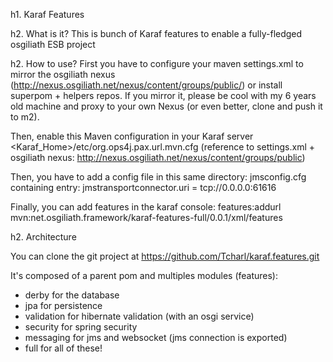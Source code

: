 h1. Karaf Features

h2. What is it?
This is bunch of Karaf features to enable a fully-fledged osgiliath ESB project

h2. How to use?
First you have to configure your maven settings.xml to mirror the osgiliath nexus (http://nexus.osgiliath.net/nexus/content/groups/public/) or install superpom + helpers repos.
If you mirror it, please be cool with my 6 years old machine and proxy to your own Nexus (or even better, clone and push it to m2).


Then, enable this Maven configuration in your Karaf server <Karaf_Home>/etc/org.ops4j.pax.url.mvn.cfg (reference to settings.xml + osgiliath nexus: http://nexus.osgiliath.net/nexus/content/groups/public)

Then, you have to add a config file in this same directory: jmsconfig.cfg containing entry:
jmstransportconnector.uri = tcp://0.0.0.0:61616


Finally, you can add features in the karaf console: features:addurl mvn:net.osgiliath.framework/karaf-features-full/0.0.1/xml/features 

h2. Architecture

You can clone the git project at https://github.com/Tcharl/karaf.features.git

It's composed of a parent pom and multiples modules (features):

* derby for the database
* jpa for persistence
* validation for hibernate validation (with an osgi service)
* security for spring security
* messaging for jms and websocket (jms connection is exported)
* full for all of these!